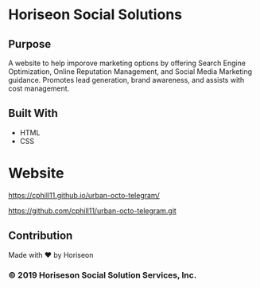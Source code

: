 # Horiseon Social Solutions

## Purpose
A website to help imporove marketing options by offering Search Engine Optimization, Online Reputation Management, and Social Media Marketing guidance.  Promotes lead generation, brand awareness, and assists with cost management.

## Built With
* HTML
* CSS

# Website
https://cphill11.github.io/urban-octo-telegram/

https://github.com/cphill11/urban-octo-telegram.git


## Contribution
Made with ❤️ by Horiseon


### © 2019 Horiseson Social Solution Services, Inc.
